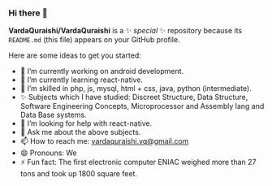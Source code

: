 ### Hi there 👋


**VardaQuraishi/VardaQuraishi** is a ✨ _special_ ✨ repository because its `README.md` (this file) appears on your GitHub profile.

Here are some ideas to get you started:

- 🔭 I’m currently working on android development.
- 🌱 I’m currently learning react-native.
- 👯 I’m skilled in php, js, mysql, html + css, java, python (intermediate).
- ✨ Subjects which I have studied: Discreet Structure, Data Structure, Software Engineering Concepts, Microprocessor and Assembly lang and Data Base systems.
- 🤔 I’m looking for help with react-native.
- 💬 Ask me about the above subjects. 
- 📫 How to reach me: vardaquraishi.vq@gmail.com
- 😄 Pronouns: We
- ⚡ Fun fact: The first electronic computer ENIAC weighed more than 27 tons and took up 1800 square feet.

